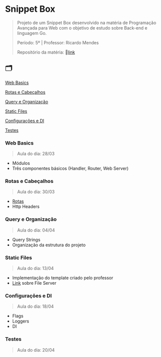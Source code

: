 # Snippet Box

> Projeto de um Snippet Box desenvolvido na matéria de Programação Avançada para Web com o objetivo de estudo sobre Back-end e linguagem Go.
>
> Período: 5º | Professor: Ricardo Mendes 
> 
> Repositório da matéria: 🔗[link](https://github.com/rmcs87/cc5m_2022_1)


## 🗂️ 

[Web Basics](#web-basics)

[Rotas e Cabeçalhos](#rotas-e-cabeçalhos)

[Query e Organização](#query-e-organização)

[Static Files](#static-files)

[Configurações e DI](#configurações-e-di)

[Testes](#testes)

### Web Basics
> Aula do dia: 28/03

+ Módulos 
+ Três componentes básicos (Handler, Router, Web Server)

### Rotas e Cabeçalhos
> Aula do dia: 30/03

+ [Rotas](https://github.com/rmftelier/projeto-web/blob/main/T%C3%B3picos/Rotas.md)
+ Http Headers

### Query e Organização 
> Aula do dia: 04/04 

+ Query Strings 
+ Organização da estrutura do projeto

### Static Files 
> Aula do dia: 13/04

+ Implementação do template criado pelo professor 
+ [Link](https://medium.com/rungo/beginners-guide-to-serving-files-using-http-servers-in-go-4e542e628eac) sobre File Server

### Configurações e DI
> Aula do dia: 18/04 

+ Flags
+ Loggers
+ DI

### Testes 
> Aula do dia: 20/04 

